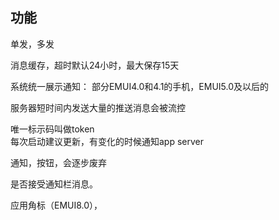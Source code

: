 ## 功能  
单发，多发  

消息缓存，超时默认24小时，最大保存15天  

系统统一展示通知： 部分EMUI4.0和4.1的手机，EMUI5.0及以后的  

服务器短时间内发送大量的推送消息会被流控  

唯一标示码叫做token  
每次启动建议更新，有变化的时候通知app server  

通知，按钮，会逐步废弃  

是否接受通知栏消息。    

应用角标（EMUI8.0），  
